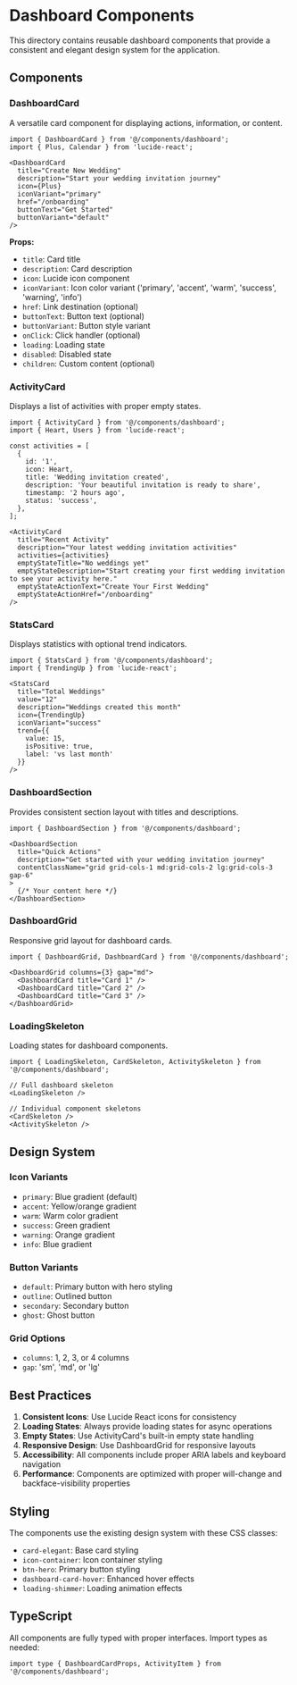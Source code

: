 # Dashboard Components

This directory contains reusable dashboard components that provide a consistent and elegant design system for the application.

## Components

### DashboardCard
A versatile card component for displaying actions, information, or content.

```tsx
import { DashboardCard } from '@/components/dashboard';
import { Plus, Calendar } from 'lucide-react';

<DashboardCard
  title="Create New Wedding"
  description="Start your wedding invitation journey"
  icon={Plus}
  iconVariant="primary"
  href="/onboarding"
  buttonText="Get Started"
  buttonVariant="default"
/>
```

**Props:**
- `title`: Card title
- `description`: Card description
- `icon`: Lucide icon component
- `iconVariant`: Icon color variant ('primary', 'accent', 'warm', 'success', 'warning', 'info')
- `href`: Link destination (optional)
- `buttonText`: Button text (optional)
- `buttonVariant`: Button style variant
- `onClick`: Click handler (optional)
- `loading`: Loading state
- `disabled`: Disabled state
- `children`: Custom content (optional)

### ActivityCard
Displays a list of activities with proper empty states.

```tsx
import { ActivityCard } from '@/components/dashboard';
import { Heart, Users } from 'lucide-react';

const activities = [
  {
    id: '1',
    icon: Heart,
    title: 'Wedding invitation created',
    description: 'Your beautiful invitation is ready to share',
    timestamp: '2 hours ago',
    status: 'success',
  },
];

<ActivityCard
  title="Recent Activity"
  description="Your latest wedding invitation activities"
  activities={activities}
  emptyStateTitle="No weddings yet"
  emptyStateDescription="Start creating your first wedding invitation to see your activity here."
  emptyStateActionText="Create Your First Wedding"
  emptyStateActionHref="/onboarding"
/>
```

### StatsCard
Displays statistics with optional trend indicators.

```tsx
import { StatsCard } from '@/components/dashboard';
import { TrendingUp } from 'lucide-react';

<StatsCard
  title="Total Weddings"
  value="12"
  description="Weddings created this month"
  icon={TrendingUp}
  iconVariant="success"
  trend={{
    value: 15,
    isPositive: true,
    label: 'vs last month'
  }}
/>
```

### DashboardSection
Provides consistent section layout with titles and descriptions.

```tsx
import { DashboardSection } from '@/components/dashboard';

<DashboardSection
  title="Quick Actions"
  description="Get started with your wedding invitation journey"
  contentClassName="grid grid-cols-1 md:grid-cols-2 lg:grid-cols-3 gap-6"
>
  {/* Your content here */}
</DashboardSection>
```

### DashboardGrid
Responsive grid layout for dashboard cards.

```tsx
import { DashboardGrid, DashboardCard } from '@/components/dashboard';

<DashboardGrid columns={3} gap="md">
  <DashboardCard title="Card 1" />
  <DashboardCard title="Card 2" />
  <DashboardCard title="Card 3" />
</DashboardGrid>
```

### LoadingSkeleton
Loading states for dashboard components.

```tsx
import { LoadingSkeleton, CardSkeleton, ActivitySkeleton } from '@/components/dashboard';

// Full dashboard skeleton
<LoadingSkeleton />

// Individual component skeletons
<CardSkeleton />
<ActivitySkeleton />
```

## Design System

### Icon Variants
- `primary`: Blue gradient (default)
- `accent`: Yellow/orange gradient
- `warm`: Warm color gradient
- `success`: Green gradient
- `warning`: Orange gradient
- `info`: Blue gradient

### Button Variants
- `default`: Primary button with hero styling
- `outline`: Outlined button
- `secondary`: Secondary button
- `ghost`: Ghost button

### Grid Options
- `columns`: 1, 2, 3, or 4 columns
- `gap`: 'sm', 'md', or 'lg'

## Best Practices

1. **Consistent Icons**: Use Lucide React icons for consistency
2. **Loading States**: Always provide loading states for async operations
3. **Empty States**: Use ActivityCard's built-in empty state handling
4. **Responsive Design**: Use DashboardGrid for responsive layouts
5. **Accessibility**: All components include proper ARIA labels and keyboard navigation
6. **Performance**: Components are optimized with proper will-change and backface-visibility properties

## Styling

The components use the existing design system with these CSS classes:
- `card-elegant`: Base card styling
- `icon-container`: Icon container styling
- `btn-hero`: Primary button styling
- `dashboard-card-hover`: Enhanced hover effects
- `loading-shimmer`: Loading animation effects

## TypeScript

All components are fully typed with proper interfaces. Import types as needed:

```tsx
import type { DashboardCardProps, ActivityItem } from '@/components/dashboard';
```
